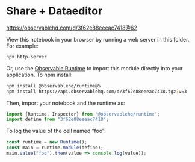 # Share + Dataeditor

https://observablehq.com/d/3f62e88eeeac7418@62

View this notebook in your browser by running a web server in this folder. For
example:

~~~sh
npx http-server
~~~

Or, use the [Observable Runtime](https://github.com/observablehq/runtime) to
import this module directly into your application. To npm install:

~~~sh
npm install @observablehq/runtime@5
npm install https://api.observablehq.com/d/3f62e88eeeac7418.tgz?v=3
~~~

Then, import your notebook and the runtime as:

~~~js
import {Runtime, Inspector} from "@observablehq/runtime";
import define from "3f62e88eeeac7418";
~~~

To log the value of the cell named “foo”:

~~~js
const runtime = new Runtime();
const main = runtime.module(define);
main.value("foo").then(value => console.log(value));
~~~
